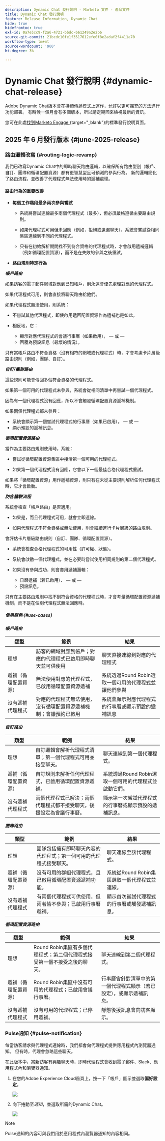 ```yaml
---
description: Dynamic Chat 發行說明 - Marketo 文件 - 產品文件
title: Dynamic Chat 發行說明
feature: Release Information, Dynamic Chat
hide: true
hidefromtoc: true
exl-id: 0a7e5cc9-f2a6-4721-bbdc-661249a2e2b6
source-git-commit: 21bcdc10fe1f3517612efe0f8e2adaf2f4411a70
workflow-type: tm+mt
source-wordcount: '900'
ht-degree: 3%

---
```


# Dynamic Chat 發行說明 {#dynamic-chat-release}

Adobe Dynamic Chat版本會在持續傳遞模式上運作，允許以更可擴充的方法進行功能部署。 有時候一個月會有多個版本，所以請定期回來檢視最新的資訊。

您可在此處[找到Marketo Engage ](/help/marketo/release-notes/current.md){target="_blank"}的標準發行說明頁面。

## 2025 年 6 月發行版本 {#june-2025-release}

### 路由邏輯改寫 {#routing-logic-revamp}

我們已改寫Dynamic Chat中的即時聊天路由邏輯，以確保所有路由型別（帳戶、自訂、團隊和循環配置資源）都有更智慧型且可預測的參與行為。 新的邏輯簡化了路由流程，並改善了代理程式無法使用時的遞補處理。

#### 路由行為的重要改善

* **每個工作階段最多兩次參與嘗試**

   * 系統將嘗試連線最多兩個代理程式（最多），但必須嚴格遵循主要路由規則。

   * 如果代理程式可用但未回應（例如，拒絕或遺漏聊天），系統會嘗試從相同集區連線到不同的代理程式。

   * 只有在初始解析期間找不到符合資格的代理程式時，才會啟用遞補邏輯（例如循環配置資源），而不是在失敗的參與之後重試。

* **路由規則特定行為**

_&#x200B;**帳戶路由**&#x200B;_

如果訪客的電子郵件網域對應到已知帳戶，則永遠會優先處理對應的代理程式。

如果代理程式可用，則會直接將聊天路由給他們。

如果代理程式無法使用，則系統：

* 不嘗試其他代理程式，即使啟用遞回配置資源作為遞補也是如此。

* 相反地，它：

   * 顯示對應代理程式的會議行事曆（如果啟用），
 — 或 — 
   * 回覆為預設訊息（最壞的情況）。

只有當帳戶路由不符合資格（沒有相符的網域或代理程式）時，才會考慮卡片層級路由規則（例如，團隊、自訂）。

_&#x200B;**自訂/團隊路由**&#x200B;_

這些規則可能會傳回多個符合資格的代理程式。

如果第一個可用的代理程式未參與，系統會從相同清單中再嘗試一個代理程式。

因為有一個代理程式沒有回應，所以不會觸發循環配置資源遞補機制。

如果兩個代理程式都未參與：

* 系統會顯示第一個嘗試代理程式的行事曆（如果已啟用），
 — 或 — 
* 顯示預設的遞補訊息。

_&#x200B;**循環配置資源路由**&#x200B;_

當作為主要路由規則使用時，系統：

* 嘗試從循環配置資源集區中接洽第一個可用的代理程式。

* 如果第一個代理程式沒有回應，它會以下一個最佳合格代理程式重試。

如果將「循環配置資源」用作遞補資源，則只有在未從主要規則解析任何代理程式時，它才會啟動。

_&#x200B;**訪客體驗流程**&#x200B;_

系統會檢查「帳戶路由」是否適用。

* 如果是，而且代理程式可用，就會立即連線。

* 如果代理程式不符合資格或無法使用，則會繼續進行卡片層級的路由規則。

會評估卡片層級路由規則（自訂、團隊、循環配置資源）。

* 系統會檢查合格代理程式的可用性（許可權、狀態）。

* 系統會啟動一個代理程式，並在必要時嘗試使用相同規則的第二個代理程式。

* 如果沒有參與成功，則會套用遞補邏輯：

   * 日曆遞補（若已啟用）、
 — 或 — 
   * 預設訊息。

只有在主要路由規則中找不到符合資格的代理程式時，才會考量循環配置資源遞補機制，而不是在個別代理程式無法回應時。

##### 使用案例 {#use-cases}

_&#x200B;**帳戶路由**&#x200B;_

<table><thead>
  <tr>
    <th>類型</th>
    <th>範例</th>
    <th>結果</th>
  </tr></thead>
<tbody>
  <tr>
    <td>理想</td>
    <td>訪客的網域對應到帳戶；對應的代理程式已啟用即時聊天並可供使用</td>
    <td>聊天直接連線到對應的代理程式</td>
  </tr>
  <tr>
    <td>遞補（循環配置資源）</td>
    <td>無法使用對應的代理程式，已啟用循環配置資源遞補</td>
    <td>系統透過Round Robin選取一個可用的代理程式並讓他們參與 </td>
  </tr>
  <tr>
    <td>沒有遞補代理程式</td>
    <td>對應的代理程式無法使用，沒有循環配置資源遞補機制；會議預約已啟用</td>
    <td>系統會顯示對應代理程式的行事曆或顯示預設的遞補訊息</td>
  </tr>
</tbody></table>

_&#x200B;**自訂路由**&#x200B;_

<table><thead>
  <tr>
    <th>類型</th>
    <th>範例</th>
    <th>結果</th>
  </tr></thead>
<tbody>
  <tr>
    <td>理想</td>
    <td>自訂邏輯會解析代理程式清單；第一個代理程式可用並接受聊天。</td>
    <td>聊天連線到第一個代理程式。</td>
  </tr>
  <tr>
    <td>遞補（循環配置資源）</td>
    <td>自訂規則未解析任何代理程式，已啟用循環配置資源遞補。</td>
    <td>系統透過Round Robin選取一個可用的代理程式並啟動它們。</td>
  </tr>
  <tr>
    <td>沒有遞補代理程式</td>
    <td>兩個代理程式已解決；兩個代理程式都不接受聊天，後援設定為會議行事曆。</td>
    <td>顯示第一次嘗試代理程式的行事曆或顯示預設的遞補訊息。</td>
  </tr>
</tbody></table>

_&#x200B;**團隊路由**&#x200B;_

<table><thead>
  <tr>
    <th>類型</th>
    <th>範例</th>
    <th>結果</th>
  </tr></thead>
<tbody>
  <tr>
    <td>理想</td>
    <td>團隊包括擁有即時聊天內容的代理程式；第一個可用的代理程式接受聊天。</td>
    <td>聊天連線至該代理程式。</td>
  </tr>
  <tr>
    <td>遞補（循環配置資源）</td>
    <td>沒有可用的群組代理程式，且已啟用循環配置資源遞補功能。</td>
    <td>系統從Round Robin集區選取一個代理程式並連線。</td>
  </tr>
  <tr>
    <td>沒有遞補代理程式</td>
    <td>有兩個代理程式可供使用，但兩者皆不參與；已啟用行事曆遞補。</td>
    <td>顯示首次嘗試代理程式的行事曆或觸發遞補訊息。</td>
  </tr>
</tbody></table>

_&#x200B;**循環配置資源路由**&#x200B;_

<table><thead>
  <tr>
    <th>類型</th>
    <th>範例</th>
    <th>結果</th>
  </tr></thead>
<tbody>
  <tr>
    <td>理想</td>
    <td>Round Robin集區有多個代理程式；第二個代理程式接受第一個不接受之後的聊天。</td>
    <td>聊天連線到第二個代理程式。</td>
  </tr>
  <tr>
    <td>遞補（循環配置資源）</td>
    <td>Round Robin集區中沒有可用的代理程式；已啟用會議行事曆。</td>
    <td>行事曆會針對清單中的第一個代理程式顯示（若已設定），或顯示遞補訊息。</td>
  </tr>
  <tr>
    <td>沒有遞補代理程式</td>
    <td>沒有可用的代理程式；已停用遞補。</td>
    <td>靜態後援訊息會向訪客顯示。</td>
  </tr>
</tbody></table>

### Pulse通知 {#pulse-notification}

每當訪客請求與代理程式連線時，我們都會向代理程式提供應用程式內瀏覽器通知。 但有時，代理會忽略這些聊天。

在此版本中，當新訪客有興趣聊天時，即時代理程式會收到電子郵件、Slack、應用程式內和瀏覽器通知。

1. 在您的Adobe Experience Cloud首頁上，按一下「帳戶」圖示並選取&#x200B;**偏好設定**。

   ![](assets/dynamic-chat-june-2025-release-1.png)

1. 向下捲動至&#x200B;_通知_，並選取所需的Dynamic Chat。

   ![](assets/dynamic-chat-june-2025-release-2.png)

>[!NOTE]
>
>Pulse通知的內容可與我們用於應用程式內瀏覽器通知的內容相同。
